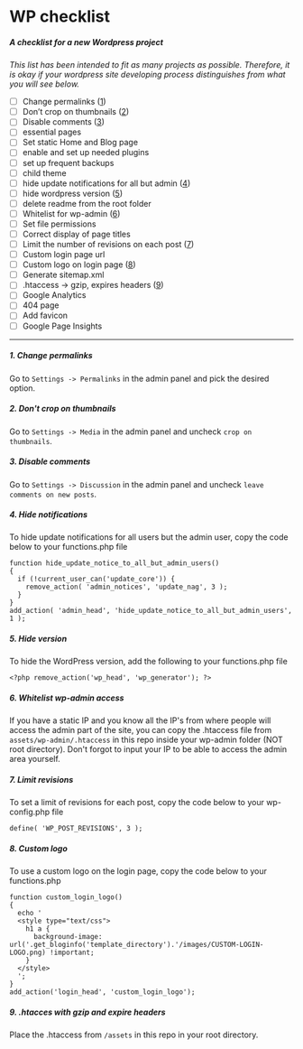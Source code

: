 # WP checklist
##### A checklist for a new Wordpress project

_This list has been intended to fit as many projects as possible. Therefore, it is okay if your wordpress site developing process distinguishes from what you will see below._

- [ ] Change permalinks ([1](#1-change-permalinks))
- [ ] Don’t crop on thumbnails ([2](#2-dont-crop-on-thumbnails))
- [ ] Disable comments ([3](#3-disable-comments))
- [ ] essential pages
- [ ] Set static Home and Blog page
- [ ] enable and set up needed plugins
- [ ] set up frequent backups
- [ ] child theme
- [ ] hide update notifications for all but admin ([4](#4-hide-notifications))
- [ ] hide wordpress version ([5](#5-hide-version))
- [ ] delete readme from the root folder
- [ ] Whitelist for wp-admin ([6](#6-whitelist-wp-admin-access))
- [ ] Set file permissions
- [ ] Correct display of page titles
- [ ] Limit the number of revisions on each post ([7](#7-limit-revisions))
- [ ] Custom login page url
- [ ] Custom logo on login page ([8](#8-custom-logo))
- [ ] Generate sitemap.xml
- [ ] .htaccess -> gzip, expires headers ([9](#9-htacces-with-gzip-and-expire-headers))
- [ ] Google Analytics
- [ ] 404 page
- [ ] Add favicon
- [ ] Google Page Insights

---


##### 1. Change permalinks
Go to `Settings -> Permalinks` in the admin panel and pick the desired option.

##### 2. Don't crop on thumbnails
Go to `Settings -> Media` in the admin panel and uncheck `crop on thumbnails`.

##### 3. Disable comments
Go to `Settings -> Discussion` in the admin panel and uncheck `leave comments on new posts`.

##### 4. Hide notifications
To hide update notifications for all users but the admin user, copy the code below to your functions.php file
```
function hide_update_notice_to_all_but_admin_users()
{
  if (!current_user_can('update_core')) {
    remove_action( 'admin_notices', 'update_nag', 3 );
  }
}
add_action( 'admin_head', 'hide_update_notice_to_all_but_admin_users', 1 );
```

##### 5. Hide version
To hide the WordPress version, add the following to your functions.php file
```
<?php remove_action('wp_head', 'wp_generator'); ?>
```

##### 6. Whitelist wp-admin access
If you have a static IP and you know all the IP's from where people will access the admin part of the site, you can copy the  .htaccess file from `assets/wp-admin/.htaccess` in this repo inside your wp-admin folder (NOT root directory). Don't forgot to input your IP to be able to access the admin area yourself.

##### 7. Limit revisions
To set a limit of revisions for each post, copy the code below to your wp-config.php file
```
define( 'WP_POST_REVISIONS', 3 );
```

##### 8. Custom logo
To use a custom logo on the login page, copy the code below to your functions.php
```
function custom_login_logo()
{
  echo '
  <style type="text/css">
    h1 a {
      background-image: url('.get_bloginfo('template_directory').'/images/CUSTOM-LOGIN-LOGO.png) !important;
    }
  </style>
  ';
}
add_action('login_head', 'custom_login_logo');
```

##### 9. .htacces with gzip and expire headers
Place the .htaccess from `/assets` in this repo in your root directory.
